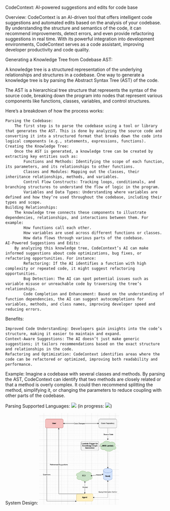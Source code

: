 CodeContext: AI-powered suggestions and edits for code base

Overview: CodeContext is an AI-driven tool that offers intelligent code suggestions and automated edits based on the analysis of your codebase. By understanding the structure and semantics of the code, it can recommend improvements, detect errors, and even provide refactoring suggestions in real time. With its powerful integration into development environments, CodeContext serves as a code assistant, improving developer productivity and code quality.

Generating a Knowledge Tree from Codebase AST:

A knowledge tree is a structured representation of the underlying relationships and structures in a codebase. One way to generate a knowledge tree is by parsing the Abstract Syntax Tree (AST) of the code.

The AST is a hierarchical tree structure that represents the syntax of the source code, breaking down the program into nodes that represent various components like functions, classes, variables, and control structures.

Here’s a breakdown of how the process works:

    Parsing the Codebase:
        The first step is to parse the codebase using a tool or library that generates the AST. This is done by analyzing the source code and converting it into a structured format that breaks down the code into logical components (e.g., statements, expressions, functions).
    Creating the Knowledge Tree:
        Once the AST is generated, a knowledge tree can be created by extracting key entities such as:
            Functions and Methods: Identifying the scope of each function, its parameters, and its relationships to other functions.
            Classes and Modules: Mapping out the classes, their inheritance relationships, methods, and variables.
            Control Flow Constructs: Tracking loops, conditionals, and branching structures to understand the flow of logic in the program.
            Variables and Data Types: Understanding where variables are defined and how they’re used throughout the codebase, including their types and scope.
    Building Relationships:
        The knowledge tree connects these components to illustrate dependencies, relationships, and interactions between them. For example:
            How functions call each other.
            How variables are used across different functions or classes.
            How data flows through various parts of the codebase.
    AI-Powered Suggestions and Edits:
        By analyzing this knowledge tree, CodeContext’s AI can make informed suggestions about code optimizations, bug fixes, or refactoring opportunities. For instance:
            Refactoring: If the AI identifies a function with high complexity or repeated code, it might suggest refactoring opportunities.
            Bug Detection: The AI can spot potential issues such as variable misuse or unreachable code by traversing the tree’s relationships.
            Code Completion and Enhancement: Based on the understanding of function dependencies, the AI can suggest autocompletions for variables, methods, and class names, improving developer speed and reducing errors.

Benefits:

    Improved Code Understanding: Developers gain insights into the code’s structure, making it easier to maintain and expand.
    Context-Aware Suggestions: The AI doesn’t just make generic suggestions; it tailors recommendations based on the exact structure and relationships in the code.
    Refactoring and Optimization: CodeContext identifies areas where the code can be refactored or optimized, improving both readability and performance.

Example: Imagine a codebase with several classes and methods. By parsing the AST, CodeContext can identify that two methods are closely related or that a method is overly complex. It could then recommend splitting the method, simplifying it, or changing the parameters to reduce coupling with other parts of the codebase.

Parsing Supported Languages: <img src="https://upload.wikimedia.org/wikipedia/commons/c/c3/Python-logo-notext.svg" width="25" /> (in progress: <img src="https://upload.wikimedia.org/wikipedia/commons/1/18/ISO_C%2B%2B_Logo.svg" width="25" />)

System Design:
<img src="DesignDiagram.png" width="50%" />

